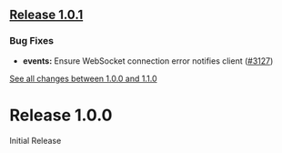 ## [Release 1.0.1](https://github.com/aws-amplify/amplify-android/releases/tag/release_events_v1.0.1)

### Bug Fixes
- **events:** Ensure WebSocket connection error notifies client ([#3127](https://github.com/aws-amplify/amplify-android/issues/3127))

[See all changes between 1.0.0 and 1.1.0](https://github.com/aws-amplify/amplify-android/compare/release_events_v1.0.0...release_events_v1.0.1)

# Release 1.0.0

Initial Release
